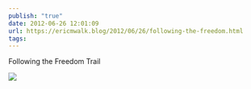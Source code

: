 ```yaml
---
publish: "true"
date: 2012-06-26 12:01:09
url: https://ericmwalk.blog/2012/06/26/following-the-freedom.html
tags: 
---
```


Following the Freedom Trail

![](https://ericmwalk.blog/uploads/2022/512b7ab893.jpg)